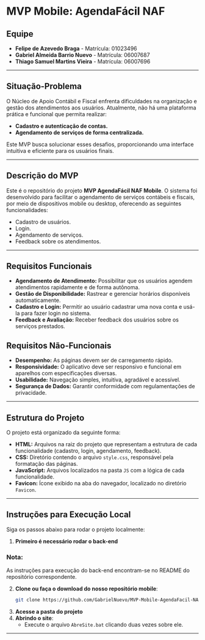 # MVP Mobile: AgendaFácil NAF

## Equipe

- **Felipe de Azevedo Braga** - Matrícula: 01023496
- **Gabriel Almeida Barrio Nuevo** - Matrícula: 06007687
- **Thiago Samuel Martins Vieira** - Matrícula: 06007696

---

## Situação-Problema

O Núcleo de Apoio Contábil e Fiscal enfrenta dificuldades na organização e gestão dos atendimentos aos usuários. Atualmente, não há uma plataforma prática e funcional que permita realizar:

- **Cadastro e autenticação de contas.**
- **Agendamento de serviços de forma centralizada.**

Este MVP busca solucionar esses desafios, proporcionando uma interface intuitiva e eficiente para os usuários finais.

---

## Descrição do MVP

Este é o repositório do projeto **MVP AgendaFácil NAF Mobile**. O sistema foi desenvolvido para facilitar o agendamento de serviços contábeis e fiscais, por meio de dispositivos mobile ou desktop, oferecendo as seguintes funcionalidades:

- Cadastro de usuários.
- Login.
- Agendamento de serviços.
- Feedback sobre os atendimentos.

---

## Requisitos Funcionais

- **Agendamento de Atendimento:** Possibilitar que os usuários agendem atendimentos rapidamente e de forma autônoma.
- **Gestão de Disponibilidade:** Rastrear e gerenciar horários disponíveis automaticamente.
- **Cadastro e Login:** Permitir ao usuário cadastrar uma nova conta e usá-la para fazer login no sistema.
- **Feedback e Avaliação:** Receber feedback dos usuários sobre os serviços prestados.

## Requisitos Não-Funcionais

- **Desempenho:** As páginas devem ser de carregamento rápido.
- **Responsividade:** O aplicativo deve ser responsivo e funcional em aparelhos com especificações diversas.
- **Usabilidade:** Navegação simples, intuitiva, agradável e acessível.
- **Segurança de Dados:** Garantir conformidade com regulamentações de privacidade.

---

## Estrutura do Projeto

O projeto está organizado da seguinte forma:

- **HTML:** Arquivos na raiz do projeto que representam a estrutura de cada funcionalidade (cadastro, login, agendamento, feedback).
- **CSS:** Diretório contendo o arquivo `style.css`, responsável pela formatação das páginas.
- **JavaScript:** Arquivos localizados na pasta `JS` com a lógica de cada funcionalidade.
- **Favicon:** Ícone exibido na aba do navegador, localizado no diretório `Favicon`.

---

## Instruções para Execução Local

Siga os passos abaixo para rodar o projeto localmente:

1. **Primeiro é necessário rodar o back-end**

### Nota:

As instruções para execução do back-end encontram-se no README do repositório correspondente.

2. **Clone ou faça o download do nosso repositório mobile**:
   ```bash
   git clone https://github.com/GabrielNuevo/MVP-Mobile-AgendaFacil-NAF
   ```
3. **Acesse a pasta do projeto**
4. **Abrindo o site**:
   - Execute o arquivo `AbreSite.bat` clicando duas vezes sobre ele.

---